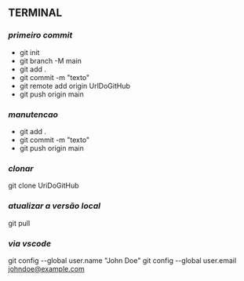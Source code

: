 ## TERMINAL
### *primeiro commit*
* git init
* git branch -M main
* git add .
* git commit -m "texto"
* git remote add origin UrlDoGitHub
* git push origin main

### *manutencao*
* git add .
* git commit -m "texto"
* git push origin main

### *clonar*
git clone UriDoGitHub

### *atualizar a versão local*
git pull

### *via vscode*
git config --global user.name "John Doe"
git config --global user.email johndoe@example.com
